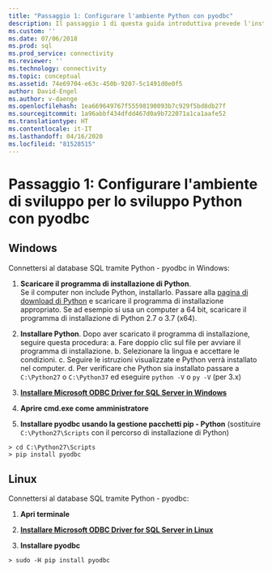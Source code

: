 ```yaml
---
title: "Passaggio 1: Configurare l'ambiente Python con pyodbc"
description: Il passaggio 1 di questa guida introduttiva prevede l'installazione di Python, Microsoft ODBC Driver for SQL Server e pyODBC nell'ambiente di sviluppo.
ms.custom: ''
ms.date: 07/06/2018
ms.prod: sql
ms.prod_service: connectivity
ms.reviewer: ''
ms.technology: connectivity
ms.topic: conceptual
ms.assetid: 74e69704-e63c-450b-9207-5c1491d0e0f5
author: David-Engel
ms.author: v-daenge
ms.openlocfilehash: 1ea669649767f55598190093b7c929f5bd8db27f
ms.sourcegitcommit: 1a96abbf434dfdd467d0a9b722071a1ca1aafe52
ms.translationtype: HT
ms.contentlocale: it-IT
ms.lasthandoff: 04/16/2020
ms.locfileid: "81528515"
---
```

# <a name="step-1-configure-development-environment-for-pyodbc-python-development"></a>Passaggio 1: Configurare l'ambiente di sviluppo per lo sviluppo Python con pyodbc

## <a name="windows"></a>Windows  
Connettersi al database SQL tramite Python - pyodbc in Windows:
  
1. **Scaricare il programma di installazione di Python**.  
  Se il computer non include Python, installarlo. Passare alla [pagina di download di Python](https://www.python.org/downloads/windows/) e scaricare il programma di installazione appropriato. Se ad esempio si usa un computer a 64 bit, scaricare il programma di installazione di Python 2.7 o 3.7 (x64).  
  
2. **Installare Python**.  Dopo aver scaricato il programma di installazione, seguire questa procedura: a. Fare doppio clic sul file per avviare il programma di installazione. b. Selezionare la lingua e accettare le condizioni. c. Seguire le istruzioni visualizzate e Python verrà installato nel computer. d. Per verificare che Python sia installato passare a `C:\Python27` o `C:\Python37` ed eseguire `python -V` o `py -V` (per 3.x) 
      
3. [**Installare Microsoft ODBC Driver for SQL Server in Windows**](../../odbc/windows/system-requirements-installation-and-driver-files.md#installing-microsoft-odbc-driver-for-sql-server)
  
4. **Aprire cmd.exe come amministratore**     

5. **Installare pyodbc usando la gestione pacchetti pip - Python** (sostituire `C:\Python27\Scripts` con il percorso di installazione di Python)
```  
> cd C:\Python27\Scripts  
> pip install pyodbc  
```  

  
## <a name="linux"></a>Linux 
Connettersi al database SQL tramite Python - pyodbc:
  
1. **Apri terminale**  

2. [**Installare Microsoft ODBC Driver for SQL Server in Linux**](../../odbc/linux-mac/installing-the-microsoft-odbc-driver-for-sql-server.md)

3.  **Installare pyodbc**  
```  
> sudo -H pip install pyodbc
```
